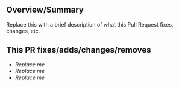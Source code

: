 ## Overview/Summary

Replace this with a brief description of what this Pull Request fixes, changes, etc.

## This PR fixes/adds/changes/removes

* *Replace me*
* *Replace me*
* *Replace me*